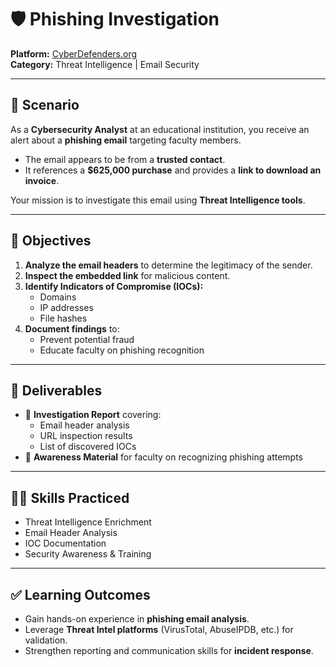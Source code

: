 # 🛡️ Phishing Investigation

**Platform:** [CyberDefenders.org](https://cyberdefenders.org)  
**Category:** Threat Intelligence | Email Security  

---

## 📖 Scenario
As a **Cybersecurity Analyst** at an educational institution, you receive an alert about a **phishing email** targeting faculty members.  

- The email appears to be from a **trusted contact**.  
- It references a **$625,000 purchase** and provides a **link to download an invoice**.  

Your mission is to investigate this email using **Threat Intelligence tools**.

---

## 🎯 Objectives
1. **Analyze the email headers** to determine the legitimacy of the sender.  
2. **Inspect the embedded link** for malicious content.  
3. **Identify Indicators of Compromise (IOCs):**  
   - Domains  
   - IP addresses  
   - File hashes  
4. **Document findings** to:  
   - Prevent potential fraud  
   - Educate faculty on phishing recognition  

---

## 📂 Deliverables
- 📝 **Investigation Report** covering:  
  - Email header analysis  
  - URL inspection results  
  - List of discovered IOCs  
- 📢 **Awareness Material** for faculty on recognizing phishing attempts  

---

## 🧑‍💻 Skills Practiced
- Threat Intelligence Enrichment  
- Email Header Analysis  
- IOC Documentation  
- Security Awareness & Training  

---

## ✅ Learning Outcomes
- Gain hands-on experience in **phishing email analysis**.  
- Leverage **Threat Intel platforms** (VirusTotal, AbuseIPDB, etc.) for validation.  
- Strengthen reporting and communication skills for **incident response**.  
